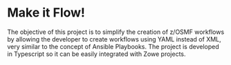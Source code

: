 # Make it Flow!

The objective of this project is to simplify the creation of z/OSMF workflows by allowing the developer to create workflows using YAML instead of XML, very similar to the concept of Ansible Playbooks. The project is developed in Typescript so it can be easily integrated with Zowe projects.

